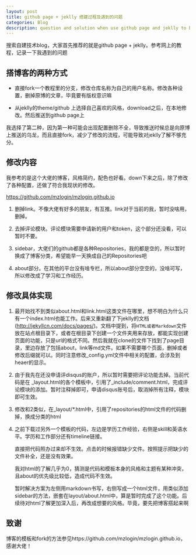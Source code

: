```yaml
---
layout: post
title: github page + jeklly 搭建过程及遇到的问题
categories: Blog
description: question and solution when use github page and jeklly to build a blog 
---
```


搜索自建技术blog，大家首先推荐的就是github page + jeklly。参考网上的教程，记录一下我遇到的问题

## 搭博客的两种方式

* 直接fork一个教程里的分支，修改仓库名称为自己的用户名称。修改各种设置，删掉原博的文章，毕竟要有版权意识嘛

* 从jeklly的theme/github 上选择自己喜欢的风格，download之后，在本地修改。然后推送到github page上

我选择了第二种，因为第一种可能会出现配置删除不全，导致推送时候总是向原博上推送的乌龙，而且直接fork，减少了修改的流程，可能导致对jeklly了解不够充分。

## 修改内容

我参考的是这个大佬的博客，风格简约，配色也好看。down下来之后，除了修改了各种配置，还做了符合我现状的修改。

https://github.com/mzlogin/mzlogin.github.io

1. 删掉link。不像大佬有好多的朋友，有互推。link对于当前的我，暂时没啥用，删掉。

2. 去掉评论模块。评论模块需要申请新的用户和token，这个部分还没看，可以暂时不要。
3. sidebar，大佬们的github都是各种Repositories，我的都是空的，所以暂时换成了博客分类，希望能早一天换成自己的Repositories吧

4. about部分。在其他的平台没有啥专栏，所以about部分空空的，没啥可写，所以修改成了学习和工作经历。

## 修改具体实现

1. 最开始找不到类似about.html和link.html这类文件在哪里，想不明白为什么只有一个index.html也能工作。后来又重新翻了下jeklly的文档(http://jekyllcn.com/docs/pages/)。文档中提到，将```HTML或者Markdown```文件放在站点根目录下，或者在根目录下创建一个文件夹用来存放，都能实现创建页面的功能，只是url的格式不同。然后我就在clone的文件下找到了page目录，里边存放了包括about，link等md文件。如果不需要哪个页面，删掉或者修改后缀就可以。同时注意修改_config.yml文件中相关的配置，会涉及到heaer的显示。

2. 由于我先在还没申请评disqus的账户，所以暂时需要把评论功能去掉。当前代码是在 \_layout.html的各个模板中，引用了\_include/comment.html，完成评论模块的添加。暂时注释掉即可，申请disqus账号后，取消掉所有注释，模块即可生效。

3. 修改和2类似，在\_layout/*.html中，引用了repositories的html文件的代码删掉，换成分类的html

4. 之前下载过另外一个模板的代码，左边是学历工作经验，右侧是skill和英语水平。学历和工作部分还有timeline链接。

   直接把代码照办过来却不生效。点击的时候报错缺少文件。按照提示把缺少的文件补全，还是没有效果。

   我对html的了解几乎为0，猜测是代码和模板本身的风格和主题有某种冲突，且about的优先级比较低，造成代码不生效。

   暂时解决方案为左侧用markdown书写，右侧写成一个html文件，用类似添加sidebar的方法，嵌套在layout/about.html中，算是暂时完成了这个功能。后续待对html了解更加深入后，再改成想要的风格。毕竟，要先把博客搭起来啊

## 致谢

博客的模板和fork的方法参见https://github.com/mzlogin/mzlogin.github.io，感谢大佬！



